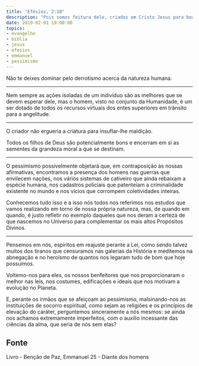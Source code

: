 ```yaml
---
title: "Efésios, 2:10"
description: "Pois somos feitura dele, criados em Cristo Jesus para boas obras, as quais Deus, de antemão, preparou para que andássemos nelas. – Paulo"
date: 2019-02-01 19:00:00
topics: 
- evangelho
- biblia
- jesus
- efesios
- emmanuel
- pessimismo
---
```


Não te deixes dominar pelo derrotismo acerca da natureza humana. 

***

Nem sempre as ações isoladas de um indivíduo são as melhores que se devem
esperar dele, mas o homem, visto no conjunto da Humanidade, é um ser dotado de
todos os recursos virtuais dos entes superiores em trânsito para a angelitude. 

***

O criador não ergueria a criatura para insuflar-lhe maldição.

Todos os filhos de Deus são potencialmente bons e encerram em si as sementes da
grandeza moral a que se destinam.

***

O pessimismo possivelmente objetará que, em contraposição às nossas afirmativas,
encontramos a presença dos homens nas guerras que envilecem nações, nos vários
sistemas de cativeiro que ainda rebaixam a espécie humana, nos cadastros
policiais que patenteiam a criminalidade existente no mundo e nos vícios que
corrompem coletividades inteiras.

Conhecemos tudo isso e a isso nós todos nos referimos nos estudos que vamos
realizando em torno de nossa própria natureza, mas, de quando em quando, é justo
refletir no exemplo daqueles que nos deram a certeza de que nascemos no Universo
para complementar os mais altos Propósitos Divinos. 

***

Pensemos em nós, espíritos em reajuste perante a Lei, como sendo talvez muitos
dos tiranos que censuramos nas galerias da História e meditemos na abnegação e
no heroísmo de quantos nos legaram tudo de bom que hoje possuímos.

Voltemo-nos para eles, os nossos benfeitores que nos proporcionaram o melhor nas
leis, nos costumes, edificações e ideais que nos motivam a evolução no Planeta.

E, perante os irmãos que se afeiçoam ao pessimismo, malsinando-nos as
instituições de socorro espiritual, como sejam as religiões e os princípios de
elevação do caráter, perguntemos sinceramente a nós mesmos: se ainda nos achamos
extremamente imperfeitos, com o auxílio incessante das ciências da alma, que
seria de nós sem elas?


## Fonte
Livro - Benção de Paz, Emmanuel
25 - Diante dos homens 

